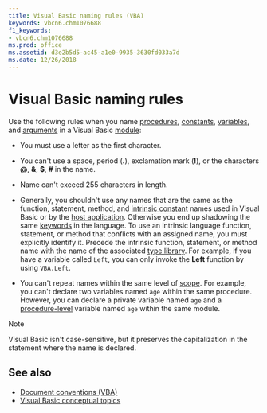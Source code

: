 ```yaml
---
title: Visual Basic naming rules (VBA)
keywords: vbcn6.chm1076688
f1_keywords:
- vbcn6.chm1076688
ms.prod: office
ms.assetid: d3e2b5d5-ac45-a1e0-9935-3630fd033a7d
ms.date: 12/26/2018
---
```



# Visual Basic naming rules

Use the following rules when you name [procedures](../../Glossary/vbe-glossary.md#procedure), [constants](../../Glossary/vbe-glossary.md#constant), [variables](../../Glossary/vbe-glossary.md#variable), and [arguments](../../Glossary/vbe-glossary.md#argument) in a Visual Basic [module](../../Glossary/vbe-glossary.md#module):

- You must use a letter as the first character.
    
- You can't use a space, period (**.**), exclamation mark (**!**), or the characters **@**, **&**, **$**, **#** in the name.
    
- Name can't exceed 255 characters in length.
    
- Generally, you shouldn't use any names that are the same as the function, statement, method, and [intrinsic constant](../../Glossary/vbe-glossary.md#intrinsic-constants) names used in Visual Basic or by the [host application](../../Glossary/vbe-glossary.md#host-application). Otherwise you end up shadowing the same [keywords](../../Glossary/vbe-glossary.md#keyword) in the language. To use an intrinsic language function, statement, or method that conflicts with an assigned name, you must explicitly identify it. Precede the intrinsic function, statement, or method name with the name of the associated [type library](../../Glossary/vbe-glossary.md#type-library). For example, if you have a variable called `Left`, you can only invoke the **Left** function by using `VBA.Left`.
    
- You can't repeat names within the same level of [scope](../../Glossary/vbe-glossary.md#scope). For example, you can't declare two variables named `age` within the same procedure. However, you can declare a private variable named `age` and a [procedure-level](../../Glossary/vbe-glossary.md#procedure-level) variable named `age` within the same module.
    
> [!NOTE] 
> Visual Basic isn't case-sensitive, but it preserves the capitalization in the statement where the name is declared.


## See also

- [Document conventions (VBA)](document-conventions-visual-basic-for-applications.md)
- [Visual Basic conceptual topics](../../reference/user-interface-help/visual-basic-conceptual-topics.md)